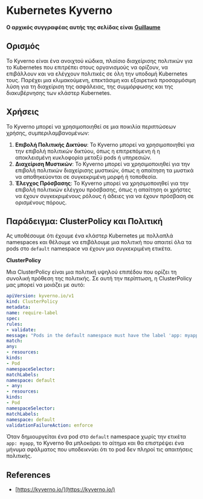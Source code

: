 # Kubernetes Kyverno

**Ο αρχικός συγγραφέας αυτής της σελίδας είναι** [**Guillaume**](https://www.linkedin.com/in/guillaume-chapela-ab4b9a196)

## Ορισμός&#x20;

Το Kyverno είναι ένα ανοιχτού κώδικα, πλαίσιο διαχείρισης πολιτικών για το Kubernetes που επιτρέπει στους οργανισμούς να ορίζουν, να επιβάλλουν και να ελέγχουν πολιτικές σε όλη την υποδομή Kubernetes τους. Παρέχει μια κλιμακούμενη, επεκτάσιμη και εξαιρετικά προσαρμόσιμη λύση για τη διαχείριση της ασφάλειας, της συμμόρφωσης και της διακυβέρνησης των κλάστερ Kubernetes.

## Χρήσεις

Το Kyverno μπορεί να χρησιμοποιηθεί σε μια ποικιλία περιπτώσεων χρήσης, συμπεριλαμβανομένων:

1. **Επιβολή Πολιτικής Δικτύου**: Το Kyverno μπορεί να χρησιμοποιηθεί για την επιβολή πολιτικών δικτύου, όπως η επιτρεπόμενη ή η αποκλεισμένη κυκλοφορία μεταξύ pods ή υπηρεσιών.
2. **Διαχείριση Μυστικών**: Το Kyverno μπορεί να χρησιμοποιηθεί για την επιβολή πολιτικών διαχείρισης μυστικών, όπως η απαίτηση τα μυστικά να αποθηκεύονται σε συγκεκριμένη μορφή ή τοποθεσία.
3. **Έλεγχος Πρόσβασης**: Το Kyverno μπορεί να χρησιμοποιηθεί για την επιβολή πολιτικών ελέγχου πρόσβασης, όπως η απαίτηση οι χρήστες να έχουν συγκεκριμένους ρόλους ή άδειες για να έχουν πρόσβαση σε ορισμένους πόρους.

## **Παράδειγμα: ClusterPolicy και Πολιτική**

Ας υποθέσουμε ότι έχουμε ένα κλάστερ Kubernetes με πολλαπλά namespaces και θέλουμε να επιβάλουμε μια πολιτική που απαιτεί όλα τα pods στο `default` namespace να έχουν μια συγκεκριμένη ετικέτα.

**ClusterPolicy**

Μια ClusterPolicy είναι μια πολιτική υψηλού επιπέδου που ορίζει τη συνολική πρόθεση της πολιτικής. Σε αυτή την περίπτωση, η ClusterPolicy μας μπορεί να μοιάζει με αυτό:
```yaml
apiVersion: kyverno.io/v1
kind: ClusterPolicy
metadata:
name: require-label
spec:
rules:
- validate:
message: "Pods in the default namespace must have the label 'app: myapp'"
match:
any:
- resources:
kinds:
- Pod
namespaceSelector:
matchLabels:
namespace: default
- any:
- resources:
kinds:
- Pod
namespaceSelector:
matchLabels:
namespace: default
validationFailureAction: enforce
```
Όταν δημιουργείται ένα pod στο `default` namespace χωρίς την ετικέτα `app: myapp`, το Kyverno θα μπλοκάρει το αίτημα και θα επιστρέψει ένα μήνυμα σφάλματος που υποδεικνύει ότι το pod δεν πληροί τις απαιτήσεις πολιτικής.

## References

* [https://kyverno.io/](https://kyverno.io/)
